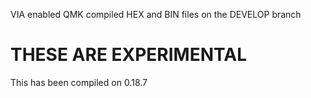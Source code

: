 VIA enabled QMK compiled HEX and BIN files on the DEVELOP branch

# THESE ARE EXPERIMENTAL 

 This has been compiled on 0.18.7
